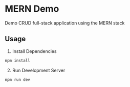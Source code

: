 # MERN Demo

Demo CRUD full-stack application using the MERN stack

## Usage
1. Install Dependencies
```bash
npm install
```

2. Run Development Server
```bash
npm run dev
```